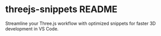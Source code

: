 # threejs-snippets README

Streamline your Three.js workflow with optimized snippets for faster 3D development in VS Code.
